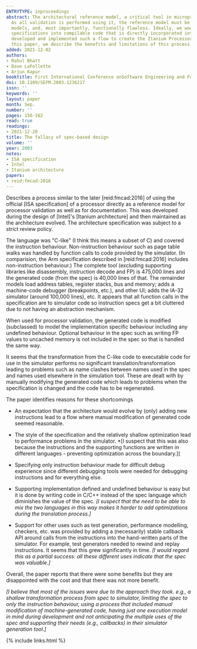 ```yaml
---
ENTRYTYPE: inproceedings
abstract: The architectural reference model, a critical tool in microprocessor validation, serves as a gold standard against which a microprocessor is compared.
  As all validation is performed using it, the reference model must be timely, extensible beyond the original specification, customizable for specific usage
  models, and, most importantly, functionally flawless. Ideally, we would like a specification-based design flow that transforms the published English language
  specifications into compilable code that is directly incorporated into the reference model without loss of information or accuracy. At Intel, we have
  developed and implemented such a flow to create the Itanium Processor Family's (IPF) reference model, which is used to validate all IPF processors. In
  this paper, we describe the benefits and limitations of this process and discuss the practical implications of specification-based design.
added: 2021-12-02
authors:
- Rahul Bhatt
- Dave LaFollette
- Arjun Kapur
booktitle: First International Conference onSoftware Engineering and Formal Methods, 2003.Proceedings.
doi: 10.1109/SEFM.2003.1236217
issn: ''
keywords: ''
layout: paper
month: Sep.
number: ''
pages: 156-162
read: true
readings:
- 2021-12-20
title: The fallacy of spec-based design
volume: ''
year: 2003
notes:
- ISA specification
- Intel
- Itanium architecture
papers:
- reid:fmcad:2016
---
```


Describes a process similar to the later [reid:fmcad:2016] of using the official [ISA specification] of
a processor directly as a reference model for processor validation as well as for documentation.
This was developed during the design of [Intel]'s [Itanium architecture] and then maintained
as the architecture evolved. The architecture specification was subject to a strict review
policy.

The language was "C-like" (I think this means a subset of C) and covered the instruction behaviour.
Non-instruction behaviour such as page table walks was handled by function calls to code provided by the simulator.
(In comparision, the Arm specification described in [reid:fmcad:2016] includes non-instruction behaviour.)
The complete tool (excluding supporting libraries like disassembly, instruction decode and FP) is 475,000 lines
and the generated code (from the spec) is 40,000 lines of that. The remainder models load address tables, register
stacks, bus and memory;  adds a machine-code debugger (breakpoints, etc.), and other UI; adds the IA-32
simulator (around 100,000 lines), etc.
It appears that all function calls in the specification are to simulator code so instruction specs get a bit cluttered
due to not having an abstraction mechanism.

When used for processor validation, the generated code is modified (subclassed) to model the implementation specific behaviour
including any undefined behaviour.
Optional behaviour in the spec such as writing FP values to uncached memory is not included in the spec so that is
handled the same way.

It seems that the transformation from the C-like code to executable code for use in the simulator
performs  no significant translation/transformation leading to problems such as name clashes between
names used in the spec and names used elsewhere in the simulation tool.
These are dealt with by manually modifying the generated code which leads to problems when
the specification is changed and the code has to be regenerated.

The paper identifies reasons for these shortcomings

- An expectation that the architecture would evolve by (only) adding new instructions
  lead to a flow where manual modification of generated code seemed reasonable.

- The style of the specification and the relatively shallow optimization
  lead to performance problems in the simulator.
  *[I suspect that this was also because the instructions and the supporting functions
  are written in different languages - preventing optimization across the boundary.](

- Specifying only instruction behaviour made for difficult debug experience
  since different debugging tools were needed for debugging instructions
  and for everything else.

- Supporting implementation defined and undefined behaviour is easy but
  it is done by writing code in C/C++ instead of the spec language which
  diminishes the value of the spec.
  *[I suspect that the need to be able to mix the two languages in this way
  makes it harder to add optimizations during the translation process.]*

- Support for other uses such as test generation, performance modelling,
  checkers, etc. was provided by adding a (necessarily) stable callback API
  around calls from the instructions into the hand-written parts of
  the simulator. For example, test generators needed to rewind and
  replay instructions.
  It seems that this grew significantly in time.
  *[I would regard this as a partial success: all these different uses
  indicate that the spec was valuable.]*

Overall, the paper reports that there were some benefits but they are
disappointed with the cost and that there was not more benefit.

*[I believe that most of the issues were due to the approach they
took. e.g., a shallow transformation process from spec to simulator,
limiting the spec to only the instruction behaviour, using a process
that included manual modification of machine-generated code, having
just one execution model in mind during development and not
anticipating the multiple uses of the spec and supporting their
needs (e.g., callbacks) in their simulator generation tool.]*

{% include links.html %}
